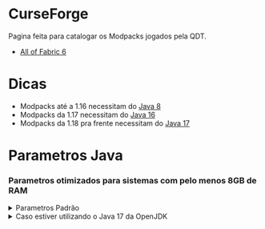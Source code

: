 # CurseForge

Pagina feita para catalogar os Modpacks jogados pela QDT.

- [All of Fabric 6](https://github.com/quarteldostemplarios/CurseForge/blob/main/1.19.2/All%20of%20Fabric%206.md)

# Dicas
- Modpacks até a 1.16 necessitam do [Java 8](https://www.java.com/pt-BR/download/ie_manual.jsp?locale=pt_BR)
- Modpacks da 1.17 necessitam do [Java 16](https://www.oracle.com/java/technologies/javase/jdk16-archive-downloads.html)
- Modpacks da 1.18 pra frente necessitam do [Java 17](https://builds.openlogic.com/downloadJDK/openlogic-openjdk-jre/17.0.9+9/openlogic-openjdk-jre-17.0.9+9-windows-x64.msi)


# Parametros Java

### Parametros otimizados para sistemas com pelo menos 8GB de RAM

<details><summary>Parametros Padrão</summary>
```
-XX:+UseG1GC 
-XX:+ParallelRefProcEnabled 
-XX:MaxGCPauseMillis=100 
-XX:+UnlockExperimentalVMOptions 
-XX:+DisableExplicitGC 
-XX:+AlwaysPreTouch 
-XX:G1NewSizePercent=30 
-XX:G1MaxNewSizePercent=40 
-XX:G1ReservePercent=20 
-XX:G1HeapWastePercent=5 
-XX:G1MixedGCCountTarget=4 
-XX:InitiatingHeapOccupancyPercent=15 
-XX:G1MixedGCLiveThresholdPercent=90 
-XX:G1RSetUpdatingPauseTimePercent=5 
-XX:SurvivorRatio=32 -XX:+PerfDisableSharedMem 
-XX:MaxTenuringThreshold=1
```

</details>

<details><summary>Caso estiver utilizando o Java 17 da OpenJDK</summary>

```
-Xmn4096m 
-XX:+AlwaysPreTouch 
-XX:+ParallelRefProcEnabled 
-XX:+PerfDisableSharedMem 
-XX:+UseCompressedOops 
-XX:-UsePerfData 
-XX:MaxGCPauseMillis=200 
-XX:ParallelGCThreads=8 
-XX:ConcGCThreads=2 
-XX:InitiatingHeapOccupancyPercent=50 
-XX:G1HeapRegionSize=1 
-XX:G1HeapWastePercent=5 
-XX:G1MixedGCCountTarget=8 
-XX:+UseShenandoahGC 
-XX:+UnlockExperimentalVMOptions 
-XX:+AlwaysPreTouch 
-XX:+UseStringDeduplication 
-Dfml.ignorePatchDiscrepancies=true 
-Dfml.ignoreInvalidMinecraftCertificates=true 
-XX:-OmitStackTraceInFastThrow 
-XX:+OptimizeStringConcat 
-Dfml.readTimeout=180
```

</details>

